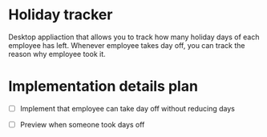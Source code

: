 
# Holiday tracker

Desktop appliaction that allows you to track how many holiday days of each employee has left. 
Whenever employee takes day off, you can track the reason why employee took it.

# Implementation details plan

- [ ] Implement that employee can take day off without reducing days
- [ ] Preview when someone took days off

